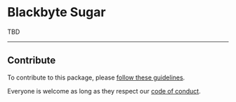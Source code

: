 # Blackbyte Sugar

TBD

---

## Contribute

To contribute to this package, please [follow these guidelines](https://github.com/blackbytespace/monorepo/blob/main/CONTRIBUTE.md).

Everyone is welcome as long as they respect our [code of conduct](https://github.com/blackbytespace/monorepo/blob/main/CODEOFCONDUCT.md).
